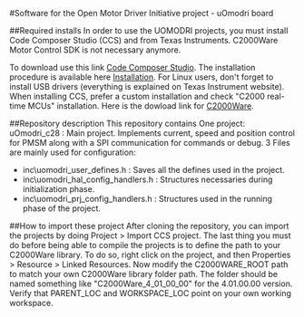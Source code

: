 #Software for the Open Motor Driver Initiative project - uOmodri board

##Required installs
In order to use the UOMODRI projects, you must install Code Composer Studio (CCS) and from Texas Instruments. C2000Ware Motor Control SDK is not necessary anymore. 

To download use this link [Code Composer Studio](https://software-dl.ti.com/ccs/esd/documents/ccs_downloads.html).
The installation procedure is available here [Installation](https://software-dl.ti.com/ccs/esd/documents/users_guide/index_installation.html).
For Linux users, don't forget to install USB drivers (everything is explained on Texas Instrument website).
When installing CCS, prefer a custom installation and check "C2000 real-time MCUs" installation.
Here is the dowload link for [C2000Ware](https://www.ti.com/tool/C2000WARE#downloads).


##Repository description
This repository contains One project:
uOmodri_c28 : Main project. Implements current, speed and position control for PMSM along with a SPI communication for commands or debug.
3 Files are mainly used for configuration:
- inc\uomodri_user_defines.h : Saves all the defines used in the project.
- inc\uomodri_hal_config_handlers.h : Structures necessaries during initialization phase.
- inc\uomodri_prj_config_handlers.h : Structures used in the running phase of the project.


##How to import these project
After cloning the repository, you can import the projects by doing Project > Import CCS project.
The last thing you must do before being able to compile the projects is to define the path to your C2000Ware library.
To do so, right click on the  project, and then Properties > Resource > Linked Resources.
Now modify the C2000WARE_ROOT path to match your own C2000Ware library folder path.
The folder should be named something like "C2000Ware_4_01_00_00" for the 4.01.00.00 version.
Verify that PARENT_LOC and WORKSPACE_LOC point on your own working workspace.